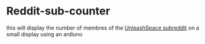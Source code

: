 # Reddit-sub-counter

this will display the number of membres of the [UnleashSpace subreddit](www.reddit.com/r/UnleashSpace) on a small display
using an ardiuno
